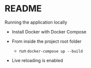 # README

Running the application locally

* Install Docker with Docker Compose

* From inside the project root folder
  * run `docker-compose up --build`

* Live reloading is enabled
